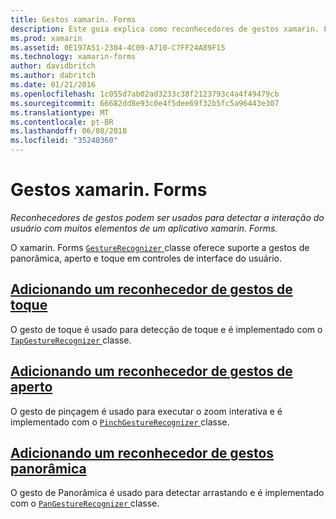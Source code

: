 ```yaml
---
title: Gestos xamarin. Forms
description: Este guia explica como reconhecedores de gestos xamarin. Forms podem ser usados para detectar a interação do usuário com muitos elementos de um aplicativo xamarin. Forms.
ms.prod: xamarin
ms.assetid: 0E197A51-2304-4C09-A710-C7FF24A89F15
ms.technology: xamarin-forms
author: davidbritch
ms.author: dabritch
ms.date: 01/21/2016
ms.openlocfilehash: 1c055d7ab02ad3233c38f2123793c4a4f49479cb
ms.sourcegitcommit: 66682dd8e93c0e4f5dee69f32b5fc5a96443e307
ms.translationtype: MT
ms.contentlocale: pt-BR
ms.lasthandoff: 06/08/2018
ms.locfileid: "35240360"
---
```

# <a name="xamarinforms-gestures"></a>Gestos xamarin. Forms

_Reconhecedores de gestos podem ser usados para detectar a interação do usuário com muitos elementos de um aplicativo xamarin. Forms._

O xamarin. Forms [ `GestureRecognizer` ](https://developer.xamarin.com/api/type/Xamarin.Forms.GestureRecognizer/) classe oferece suporte a gestos de panorâmica, aperto e toque em controles de interface do usuário.

## <a name="adding-a-tap-gesture-recognizertapmd"></a>[Adicionando um reconhecedor de gestos de toque](tap.md)

O gesto de toque é usado para detecção de toque e é implementado com o [ `TapGestureRecognizer` ](https://developer.xamarin.com/api/type/Xamarin.Forms.TapGestureRecognizer/) classe.

## <a name="adding-a-pinch-gesture-recognizerpinchmd"></a>[Adicionando um reconhecedor de gestos de aperto](pinch.md)

O gesto de pinçagem é usado para executar o zoom interativa e é implementado com o [ `PinchGestureRecognizer` ](https://developer.xamarin.com/api/type/Xamarin.Forms.PinchGestureRecognizer/) classe.

## <a name="adding-a-pan-gesture-recognizerpanmd"></a>[Adicionando um reconhecedor de gestos panorâmica](pan.md)

O gesto de Panorâmica é usado para detectar arrastando e é implementado com o [ `PanGestureRecognizer` ](https://developer.xamarin.com/api/type/Xamarin.Forms.PanGestureRecognizer/) classe.
